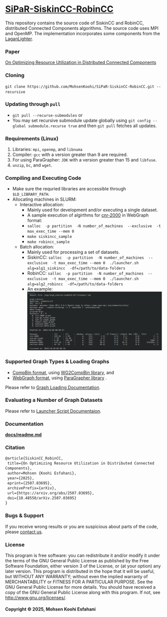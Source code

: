# [SiPaR-SiskinCC-RobinCC]()

This repository contains the source code of SiskinCC and RobinCC, distributed Connected Components algorithms. 
The source code uses MPI and OpenMP. The implementation incorporates some  components from the [LaganLighter](https://github.com/MohsenKoohi/LaganLighter/).

### Paper
[On Optimizing Resource Utilization in Distributed Connected Components](https://doi.org/10.48550/arXiv.2507.03695)

### Cloning 
`git clone https://github.com/MohsenKoohi/SiPaR-SiskinCC-RobinCC.git --recursive`

### Updating through `pull`
- `git pull --recurse-submodules` or
- You may set recursive submodule update globally using `git config --global submodule.recurse true` and then `git pull` fetches all updates.

### Requirements (Linux)
1. Libraries: `mpi`, `openmp`, and `libnuma`
2. Compiler: `gcc` with a version greater than 9 are required.
3. For using ParaGrapher: `JDK` with a version greater than 15 and `libfuse`.
4. `unzip`, `bc`,  and `wget`.

### Compiling and Executing Code
 - Make sure the requried libraries are accessible through `$LD_LIBRARY_PATH`.
 - Allocating machines in SLURM:
   - Interactive allocation:
     - Mainly used for development and/or executing a single dataset.
     - A sample execution of algirthms for [cnr-2000](http://data.law.di.unimi.it/webdata/cnr-2000/) in WebGraph format:
     - `salloc  -p partition  -N number_of_machines  --exclusive  -t max_exec_time --mem 0`
     - `make siskincc_sample` 
     - `make robincc_sample`
   - Batch allocation:
     - Mainly used for processing a set of datasets.
     - SiskinCC: `salloc  -p partition  -N number_of_machines  --exclusive  -t max_exec_time --mem 0  ./launcher.sh alg=alg1_siskincc  -df=/path/to/data-folders`
     - RobinCC: `salloc  -p partition  -N number_of_machines  --exclusive  -t max_exec_time --mem 0  ./launcher.sh alg=alg2_robincc  -df=/path/to/data-folders`
     - An example: ![RobinCC Screenshot](docs/images/robincc.png) 

### Supported Graph Types & Loading Graphs
 - [CompBin format](https://doi.org/10.48550/arXiv.2507.00716), using [WG2CompBin library](https://github.com/MohsenKoohi/WG2CompBin), and 
 - [WebGraph format](https://webgraph.di.unimi.it/), using [ParaGrapher library](https://github.com/MohsenKoohi/ParaGrapher) .

Please refer to [Graph Loading Documentation](docs/0.2-loading.md).

### Evaluating a Number of Graph Datasets

Please refer to [Launcher Script Documentaion](docs/0.3-launcher.md).

### Documentation
**[docs/readme.md](docs/readme.md)**

### Citation
```
@article{SiskinCC_RobinCC,
 title={On Optimizing Resource Utilization in Distributed Connected Components}, 
 author=Mohsen {Koohi Esfahani},
 year={2025},
 eprint={2507.03695},
 archivePrefix={arXiv},
 url={https://arxiv.org/abs/2507.03695},
 doi={10.48550/arXiv.2507.03695}
}
```

### Bugs & Support

If you receive wrong results or you are suspicious about parts of the code, 
please [contact us](https://orcid.org/0000-0002-7465-8003).

### License

This program is free software: you can redistribute it and/or modify it under the terms of the GNU General Public License as published by the Free Software Foundation, 
either version 3 of the License, or (at your option) any later version. This program is distributed in the hope that it will be useful, but WITHOUT ANY WARRANTY; 
without even the implied warranty of MERCHANTABILITY or FITNESS FOR A PARTICULAR PURPOSE. See the GNU General Public License for more details.
You should have received a copy of the GNU General Public License along with this program. If not, see <http://www.gnu.org/licenses/>.

#### Copyright ©  2025, Mohsen Koohi Esfahani
